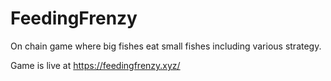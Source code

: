 # FeedingFrenzy
On chain game where big fishes eat small fishes including various strategy.

Game is live at https://feedingfrenzy.xyz/
